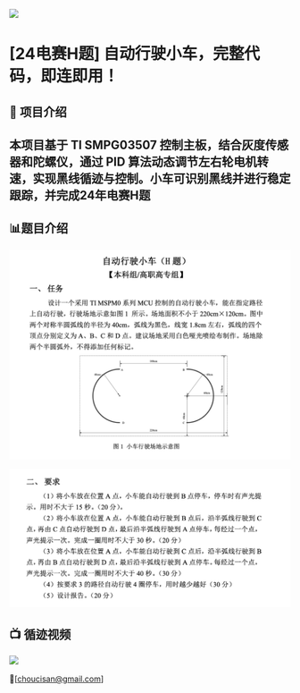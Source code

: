 ![](images/car.png)
# [24电赛H题] 自动行驶小车，完整代码，即连即用！

## 🎯 项目介绍
本项目基于 TI SMPG03507 控制主板，结合灰度传感器和陀螺仪，通过 PID 算法动态调节左右轮电机转速，实现黑线循迹与控制。小车可识别黑线并进行稳定跟踪，并完成24年电赛H题
---
## 📊题目介绍
![](images/1.png)

![](images/2.png)

## 📺 循迹视频
![](https://www.bilibili.com/video/BV1ptM3zGEmb/?share_source=copy_web&vd_source=c7f8a77238a716588eb14fb87c76f83f)

📮[choucisan@gmail.com]
